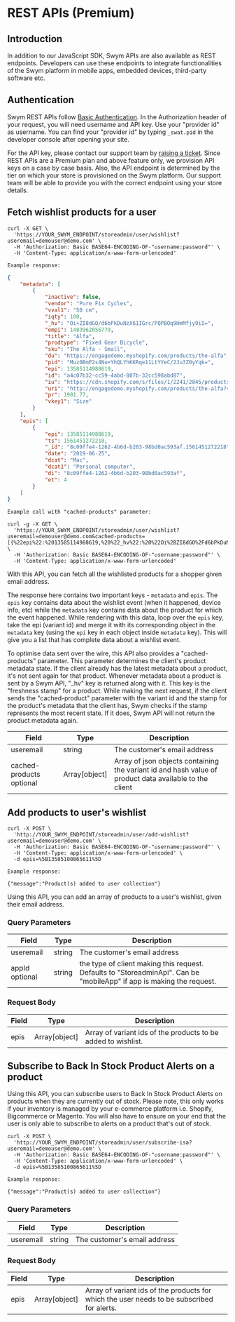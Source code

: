 # REST APIs (Premium)

## Introduction

In addition to our JavaScript SDK, Swym APIs are also available as REST endpoints. Developers can use these endpoints to integrate functionalities of the Swym platform in mobile apps, embedded devices, third-party software etc.

## Authentication

Swym REST APIs follow [Basic Authentication](https://swagger.io/docs/specification/authentication/basic-authentication/). In the Authorization header of your request, you will need username and API key. Use your "provider id" as username. You can find your "provider id" by typing `_swat.pid` in the developer console after opening your site.

For the API key, please contact our support team by <a href="https://swym.freshdesk.com/support/tickets/new" target="_blank">raising a ticket</a>. Since REST APIs are a Premium plan and above feature only, we provision API keys on a case by case basis. Also, the API endpoint is determined by the tier on which your store is provisioned on the Swym platform. Our support team will be able to provide you with the correct endpoint using your store details.

## Fetch wishlist products for a user

```shell:cURL
curl -X GET \
  'https://YOUR_SWYM_ENDPOINT/storeadmin/user/wishlist?useremail=demouser@demo.com' \
  -H 'Authorization: Basic BASE64-ENCODING-OF-"username:password"' \
  -H 'Content-Type: application/x-www-form-urlencoded'

```
```
Example response:
```

```json
{
    "metadata": [
        {
            "inactive": false,
            "vendor": "Pure Fix Cycles",
            "vval1": "50 cm",
            "iqty": 100,
            "_hv": "Oi+ZI8dGO/d6bPkDuNzX61IGrc/PQPBOq9HmMfjy9iI=",
            "empi": 1483962056779,
            "title": "Alfa",
            "prodtype": "Fixed Gear Bicycle",
            "sku": "The Alfa - Small",
            "du": "https://engagedemo.myshopify.com/products/the-alfa",
            "pid": "Muz0BmP2s4Nu+YhQLYhKKRqe11LtYYeC/2Ju3Z0yYqk=",
            "epi": 13585114988619,
            "id": "a4c07b32-cc59-4abd-807b-32cc598abd87",
            "iu": "https://cdn.shopify.com/s/files/1/2241/2845/products/ALFA_SIDE_WEB.jpg?v=1542443636",
            "uri": "http://engagedemo.myshopify.com/products/the-alfa?variant=13585114988619",
            "pr": 1981.77,
            "vkey1": "Size"
        }
    ],
    "epis": [
        {
            "epi": 13585114988619,
            "ts": 1561451272218,
            "_id": "8c09ffe4-1262-4b6d-b203-98bd0ac593af.1561451272218",
            "date": "2019-06-25",
            "dcat": "Mac",
            "dcat1": "Personal computer",
            "di": "8c09ffe4-1262-4b6d-b203-98bd0ac593af",
            "et": 4
        }
    ]
}
```
```
Example call with "cached-products" parameter:
```

```shell:cURL
curl -g -X GET \
  'https://YOUR_SWYM_ENDPOINT/storeadmin/user/wishlist?useremail=demouser@demo.com&cached-products=[{%22epi%22:%2013585114988619,%20%22_hv%22:%20%22Oi%2BZI8dGO%2Fd6bPkDuNzX61IGrc%2FPQPBOq9HmMfjy9iI%3D%22}]' \
  -H 'Authorization: Basic BASE64-ENCODING-OF-"username:password"' \
  -H 'Content-Type: application/x-www-form-urlencoded'

```
With this API, you can fetch all the wishlisted products for a shopper given email address.

The response here contains two important keys - `metadata` and `epis`. The `epis` key contains data about the wishlist event (when it happened, device info, etc) while the `metadata` key contains data about the product for which the event happened. While rendering with this data, loop over the `epis` key, take the epi (variant id) and merge it with its corresponding object in the `metadata` key (using the `epi` key in each object inside `metadata` key). This will give you a list that has complete data about a wishlist event.

To optimise data sent over the wire, this API also provides a "cached-products" parameter. This parameter determines the client's product metadata state. If the client already has the latest metadata about a product, it's not sent again for that product. Whenever metadata about a product is sent by a Swym API, "_hv" key is returned along with it. This key is the "freshness stamp" for a product. While making the next request, if the client sends the "cached-product" parameter with the variant id and the stamp for the product's metadata that the client has, Swym checks if the stamp represents the most recent state. If it does, Swym API will not return the product metadata again.

Field | Type | Description
--------- | ------- | -----------
useremail | string | The customer's email address
cached-products <span>optional</span> | Array[object] | Array of json objects containing the variant id and hash value of product data available to the client

## Add products to user's wishlist

```shell:cURL
curl -X POST \
  'http://YOUR_SWYM_ENDPOINT/storeadmin/user/add-wishlist?useremail=demouser@demo.com' \
  -H 'Authorization: Basic BASE64-ENCODING-OF-"username:password"' \
  -H 'Content-Type: application/x-www-form-urlencoded' \
  -d epis=%5B13585100865611%5D
```
```
Example response:
```

```
{"message":"Product(s) added to user collection"}
```

Using this API, you can add an array of products to a user's wishlist, given their email address.

### Query Parameters

Field | Type | Description
--------- | ------- | -----------
useremail | string | The customer's email address
appId <span>optional</span> | string | the type of client making this request. Defaults to "StoreadminApi". Can be "mobileApp" if app is making the request.

### Request Body

Field | Type | Description
--------- | ------- | -----------
epis | Array[object] | Array of variant ids of the products to be added to wishlist.

## Subscribe to Back In Stock Product Alerts on a product

Using this API, you can subscribe users to Back In Stock Product Alerts on products when they are currently out of stock. Please note, this only works if your inventory is managed by your e-commerce platform i.e. Shopify, Bigcommerce or Magento. You will also have to ensure on your end that the user is only able to subscribe to alerts on a product that's out of stock.

```shell:cURL
curl -X POST \
  'http://YOUR_SWYM_ENDPOINT/storeadmin/user/subscribe-isa?useremail=demouser@demo.com' \
  -H 'Authorization: Basic BASE64-ENCODING-OF-"username:password"' \
  -H 'Content-Type: application/x-www-form-urlencoded' \
  -d epis=%5B13585100865611%5D
```
```
Example response:
```

```
{"message":"Product(s) added to user collection"}
```

### Query Parameters

Field | Type | Description
--------- | ------- | -----------
useremail | string | The customer's email address

### Request Body

Field | Type | Description
--------- | ------- | -----------
epis | Array[object] | Array of variant ids of the products for which the user needs to be subscribed for alerts.
